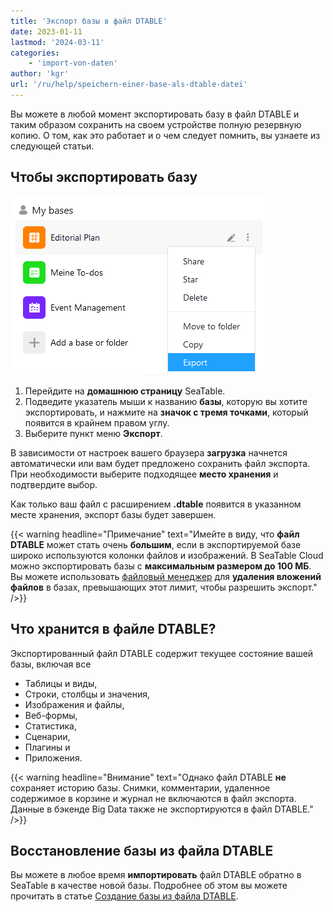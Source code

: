```yaml
---
title: 'Экспорт базы в файл DTABLE'
date: 2023-01-11
lastmod: '2024-03-11'
categories:
    - 'import-von-daten'
author: 'kgr'
url: '/ru/help/speichern-einer-base-als-dtable-datei'
---
```


Вы можете в любой момент экспортировать базу в файл DTABLE и таким образом сохранить на своем устройстве полную резервную копию. О том, как это работает и о чем следует помнить, вы узнаете из следующей статьи.

## Чтобы экспортировать базу

![Экспортная база](images/Base-exportieren.png)

1. Перейдите на **домашнюю страницу** SeaTable.
2. Подведите указатель мыши к названию **базы**, которую вы хотите экспортировать, и нажмите на **значок с тремя точками**, который появится в крайнем правом углу.
3. Выберите пункт меню **Экспорт**.

В зависимости от настроек вашего браузера **загрузка** начнется автоматически или вам будет предложено сохранить файл экспорта. При необходимости выберите подходящее **место хранения** и подтвердите выбор.

Как только ваш файл с расширением **.dtable** появится в указанном месте хранения, экспорт базы будет завершен.

{{< warning  headline="Примечание"  text="Имейте в виду, что **файл DTABLE** может стать очень **большим**, если в экспортируемой базе широко используются колонки файлов и изображений. В SeaTable Cloud можно экспортировать базы с **максимальным размером до 100 МБ**. Вы можете использовать [файловый менеджер](https://seatable.io/ru/docs/dateien-und-bilder/das-dateimanagement-einer-base/) для **удаления вложений файлов** в базах, превышающих этот лимит, чтобы разрешить экспорт." />}}

## Что хранится в файле DTABLE?

Экспортированный файл DTABLE содержит текущее состояние вашей базы, включая все

- Таблицы и виды,
- Строки, столбцы и значения,
- Изображения и файлы,
- Веб-формы,
- Статистика,
- Сценарии,
- Плагины и
- Приложения.

{{< warning  headline="Внимание"  text="Однако файл DTABLE **не** сохраняет историю базы. Снимки, комментарии, удаленное содержимое в корзине и журнал не включаются в файл экспорта. Данные в бэкенде Big Data также не экспортируются в файл DTABLE." />}}

## Восстановление базы из файла DTABLE

Вы можете в любое время **импортировать** файл DTABLE обратно в SeaTable в качестве новой базы. Подробнее об этом вы можете прочитать в статье [Создание базы из файла DTABLE](https://seatable.io/ru/docs/import-von-daten/erstellen-einer-base-aus-einer-dtable-datei/).
